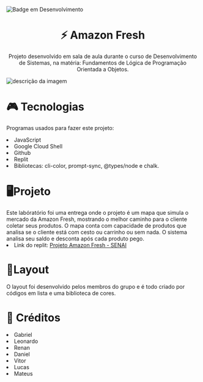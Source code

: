 ![Badge em Desenvolvimento](http://img.shields.io/static/v1?label=STATUS&message=%20CONCLUÍDO&color=GREEN&style=for-the-badge)


<h1 align="center"> ⚡ Amazon Fresh</h1>


  <p align="center">Projeto desenvolvido em sala de aula durante o curso de Desenvolvimento de Sistemas, na matéria: Fundamentos de Lógica de Programação Orientada a Objetos.</p>

![descrição da imagem](https://user-images.githubusercontent.com/111576636/202312926-a391e31d-365d-4bdc-833c-09e18d89c9de.png)


<h1> 🎮 Tecnologias</h1>
<p>Programas usados para fazer este projeto:</p>

<li>JavaScript</li>
<li>Google Cloud Shell</li>
<li>Github</li>
<li>Replit</li>
<li>Bibliotecas: cli-color, prompt-sync, @types/node e chalk.</li>

<h1>🖥️Projeto</h1>
Este labóratório foi uma entrega onde o projeto é um mapa que simula o mercado da Amazon Fresh, mostrando o melhor caminho para o cliente coletar seus produtos. O mapa conta com capacidade de produtos que analisa se o cliente está com cesto ou carrinho ou sem nada. O sistema analisa seu saldo e desconta após cada produto pego.

<li>Link do replit: <a href="https://replit.com/@blooddafuk/Amazon-Fresh" target="_blank">
Projeto Amazon Fresh - SENAI</a>
</li>

<h1> 📃Layout </h1>

O layout foi desenvolvido pelos membros do grupo e é todo criado por códigos em lista e uma biblioteca de cores.

<h1>🗿 Créditos </h1>

<li>Gabriel</li>
<li>Leonardo</li>
<li>Renan</li>
<li>Daniel</li>
<li>Vitor</li>
<li>Lucas</li>
<li>Mateus</li>
